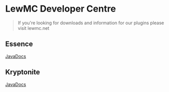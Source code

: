 # LewMC Developer Centre
> If you're looking for downloads and information for our plugins please visit lewmc.net

## Essence 
[JavaDocs](https://lewmc.github.io/Essence)

## Kryptonite 
[JavaDocs](https://lewmc.github.io/Kryptonite)
